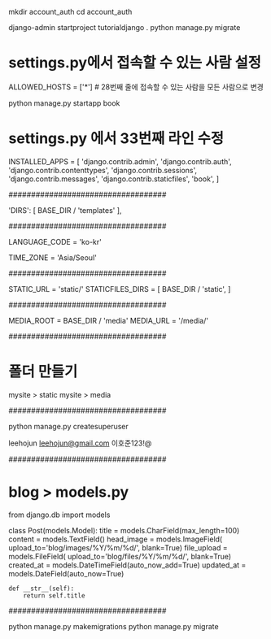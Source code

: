 mkdir account_auth
cd account_auth

django-admin startproject tutorialdjango .
python manage.py migrate

# settings.py에서 접속할 수 있는 사람 설정
ALLOWED_HOSTS = ['*'] # 28번째 줄에 접속할 수 있는 사람을 모든 사람으로 변경

python manage.py startapp book

# settings.py 에서 33번째 라인 수정
INSTALLED_APPS = [
    'django.contrib.admin',
    'django.contrib.auth',
    'django.contrib.contenttypes',
    'django.contrib.sessions',
    'django.contrib.messages',
    'django.contrib.staticfiles',
    'book',
]

###################################

'DIRS': [ BASE_DIR / 'templates' ],

###################################

LANGUAGE_CODE = 'ko-kr'

TIME_ZONE = 'Asia/Seoul'

###################################

STATIC_URL = 'static/'
STATICFILES_DIRS = [
    BASE_DIR / 'static',
]

###################################

MEDIA_ROOT = BASE_DIR / 'media'
MEDIA_URL = '/media/'

###################################

# 폴더 만들기
mysite > static
mysite > media

###################################

python manage.py createsuperuser

leehojun
leehojun@gmail.com
이호준123!@

###################################
# blog > models.py

from django.db import models

class Post(models.Model):
    title = models.CharField(max_length=100)
    content = models.TextField()
    head_image = models.ImageField(
        upload_to='blog/images/%Y/%m/%d/', blank=True)
    file_upload = models.FileField(
        upload_to='blog/files/%Y/%m/%d/', blank=True)
    created_at = models.DateTimeField(auto_now_add=True)
    updated_at = models.DateField(auto_now=True)

    def __str__(self):
        return self.title

###################################

python manage.py makemigrations
python manage.py migrate
